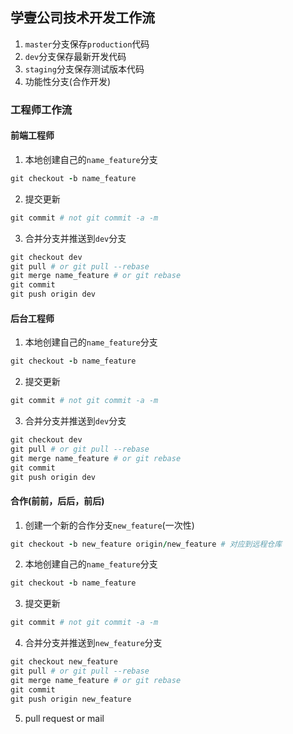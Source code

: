 ## 学壹公司技术开发工作流

1. `master`分支保存`production`代码
2. `dev`分支保存最新开发代码
3. `staging`分支保存测试版本代码
4. 功能性分支(合作开发)

### 工程师工作流

#### 前端工程师

1. 本地创建自己的`name_feature`分支
```ruby
git checkout -b name_feature
```
2. 提交更新
```ruby
git commit # not git commit -a -m
```
3. 合并分支并推送到`dev`分支
```ruby
git checkout dev
git pull # or git pull --rebase
git merge name_feature # or git rebase
git commit
git push origin dev
```

#### 后台工程师

1. 本地创建自己的`name_feature`分支
```ruby
git checkout -b name_feature
```
2. 提交更新
```ruby
git commit # not git commit -a -m
```
3. 合并分支并推送到`dev`分支
```ruby
git checkout dev
git pull # or git pull --rebase
git merge name_feature # or git rebase
git commit
git push origin dev
```

#### 合作(前前，后后，前后)
1. 创建一个新的合作分支`new_feature`(一次性)
```ruby
git checkout -b new_feature origin/new_feature # 对应到远程仓库
```
2. 本地创建自己的`name_feature`分支
```ruby
git checkout -b name_feature
```
3. 提交更新
```ruby
git commit # not git commit -a -m
```
4. 合并分支并推送到`new_feature`分支
```ruby
git checkout new_feature
git pull # or git pull --rebase
git merge name_feature # or git rebase
git commit
git push origin new_feature
```
5. pull request or mail

